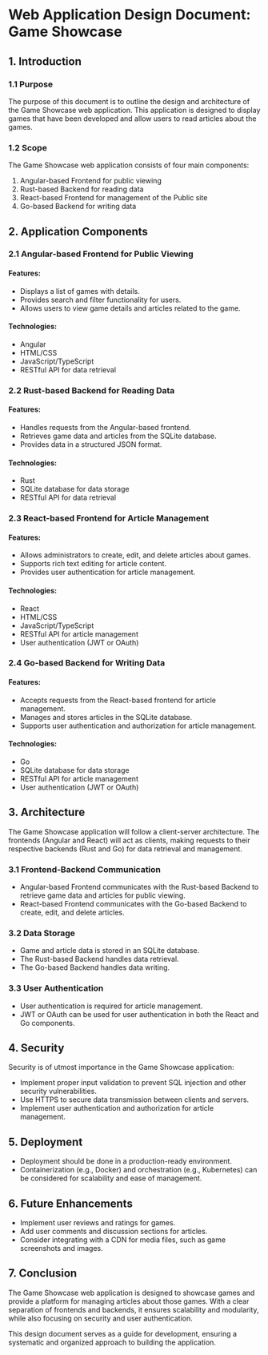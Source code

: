 # Web Application Design Document: Game Showcase

## 1. Introduction

### 1.1 Purpose

The purpose of this document is to outline the design and architecture of the Game Showcase web application. This application is designed to display games that have been developed and allow users to read articles about the games.

### 1.2 Scope

The Game Showcase web application consists of four main components:

1. Angular-based Frontend for public viewing
2. Rust-based Backend for reading data
3. React-based Frontend for management of the Public site
4. Go-based Backend for writing data

## 2. Application Components

### 2.1 Angular-based Frontend for Public Viewing

#### Features:

- Displays a list of games with details.
- Provides search and filter functionality for users.
- Allows users to view game details and articles related to the game.

#### Technologies:

- Angular
- HTML/CSS
- JavaScript/TypeScript
- RESTful API for data retrieval

### 2.2 Rust-based Backend for Reading Data

#### Features:

- Handles requests from the Angular-based frontend.
- Retrieves game data and articles from the SQLite database.
- Provides data in a structured JSON format.

#### Technologies:

- Rust
- SQLite database for data storage
- RESTful API for data retrieval

### 2.3 React-based Frontend for Article Management

#### Features:

- Allows administrators to create, edit, and delete articles about games.
- Supports rich text editing for article content.
- Provides user authentication for article management.

#### Technologies:

- React
- HTML/CSS
- JavaScript/TypeScript
- RESTful API for article management
- User authentication (JWT or OAuth)

### 2.4 Go-based Backend for Writing Data

#### Features:

- Accepts requests from the React-based frontend for article management.
- Manages and stores articles in the SQLite database.
- Supports user authentication and authorization for article management.

#### Technologies:

- Go
- SQLite database for data storage
- RESTful API for article management
- User authentication (JWT or OAuth)

## 3. Architecture

The Game Showcase application will follow a client-server architecture. The frontends (Angular and React) will act as clients, making requests to their respective backends (Rust and Go) for data retrieval and management.

### 3.1 Frontend-Backend Communication

- Angular-based Frontend communicates with the Rust-based Backend to retrieve game data and articles for public viewing.
- React-based Frontend communicates with the Go-based Backend to create, edit, and delete articles.

### 3.2 Data Storage

- Game and article data is stored in an SQLite database.
- The Rust-based Backend handles data retrieval.
- The Go-based Backend handles data writing.

### 3.3 User Authentication

- User authentication is required for article management.
- JWT or OAuth can be used for user authentication in both the React and Go components.

## 4. Security

Security is of utmost importance in the Game Showcase application:

- Implement proper input validation to prevent SQL injection and other security vulnerabilities.
- Use HTTPS to secure data transmission between clients and servers.
- Implement user authentication and authorization for article management.

## 5. Deployment

- Deployment should be done in a production-ready environment.
- Containerization (e.g., Docker) and orchestration (e.g., Kubernetes) can be considered for scalability and ease of management.

## 6. Future Enhancements

- Implement user reviews and ratings for games.
- Add user comments and discussion sections for articles.
- Consider integrating with a CDN for media files, such as game screenshots and images.

## 7. Conclusion

The Game Showcase web application is designed to showcase games and provide a platform for managing articles about those games. With a clear separation of frontends and backends, it ensures scalability and modularity, while also focusing on security and user authentication.

This design document serves as a guide for development, ensuring a systematic and organized approach to building the application.